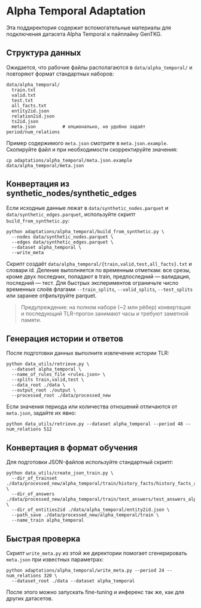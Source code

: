 # Alpha Temporal Adaptation

Эта поддиректория содержит вспомогательные материалы для подключения датасета Alpha Temporal к пайплайну GenTKG.

## Структура данных

Ожидается, что рабочие файлы располагаются в `data/alpha_temporal/` и повторяют формат стандартных наборов:

```
data/alpha_temporal/
  train.txt
  valid.txt
  test.txt
  all_facts.txt
  entity2id.json
  relation2id.json
  ts2id.json
  meta.json          # опционально, но удобно задаёт period/num_relations
```

Пример содержимого `meta.json` смотрите в `meta.json.example`. Скопируйте файл и при необходимости скорректируйте значения:

```
cp adaptations/alpha_temporal/meta.json.example data/alpha_temporal/meta.json
```

## Конвертация из synthetic_nodes/synthetic_edges

Если исходные данные лежат в `data/synthetic_nodes.parquet` и `data/synthetic_edges.parquet`, используйте скрипт `build_from_synthetic.py`:

```
python adaptations/alpha_temporal/build_from_synthetic.py \
  --nodes data/synthetic_nodes.parquet \
  --edges data/synthetic_edges.parquet \
  --dataset alpha_temporal \
  --write_meta
```

Скрипт создаёт `data/alpha_temporal/{train,valid,test,all_facts}.txt` и словари id. Деление выполняется по временным отметкам: все срезы, кроме двух последних, попадают в train, предпоследний — валидация, последний — тест. Для быстрых экспериментов ограничьте число временных слоёв флагами `--train_splits`, `--valid_splits`, `--test_splits` или заранее отфильтруйте parquet.

> Предупреждение: на полном наборе (~2 млн рёбер) конвертация и последующий TLR-прогон занимают часы и требуют заметной памяти.

## Генерация истории и ответов

После подготовки данных выполните извлечение истории TLR:

```
python data_utils/retrieve.py \
  --dataset alpha_temporal \
  --name_of_rules_file <rules.json> \
  --splits train,valid,test \
  --data_root ./data \
  --output_root ./output \
  --processed_root ./data/processed_new
```

Если значения периода или количества отношений отличаются от `meta.json`, задайте их явно:

```
python data_utils/retrieve.py --dataset alpha_temporal --period 48 --num_relations 512
```

## Конвертация в формат обучения

Для подготовки JSON-файлов используйте стандартный скрипт:

```
python data_utils/create_json_train.py \
  --dir_of_trainset ./data/processed_new/alpha_temporal/train/history_facts/history_facts_alpha_temporal.txt \
  --dir_of_answers ./data/processed_new/alpha_temporal/train/test_answers/test_answers_alpha_temporal.txt \
  --dir_of_entities2id ./data/alpha_temporal/entity2id.json \
  --path_save ./data/processed_new/alpha_temporal/train \
  --name_train alpha_temporal
```

## Быстрая проверка

Скрипт `write_meta.py` из этой же директории помогает сгенерировать `meta.json` при известных параметрах:

```
python adaptations/alpha_temporal/write_meta.py --period 24 --num_relations 320 \
  --dataset_root ./data --dataset alpha_temporal
```

После этого можно запускать fine-tuning и инференс так же, как для других датасетов.
